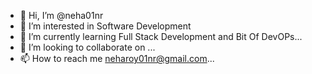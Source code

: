 - 👋 Hi, I’m @neha01nr
- 👀 I’m interested in Software Development
- 🌱 I’m currently learning Full Stack Development and Bit Of DevOPs...
- 💞️ I’m looking to collaborate on  ...
- 📫 How to reach me neharoy01nr@gmail.com...

<!---
neha01nr/neha01nr is a ✨ special ✨ repository because its `README.md` (this file) appears on your GitHub profile.
You can click the Preview link to take a look at your changes.
--->
